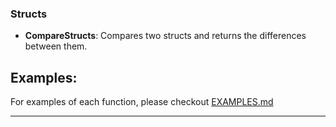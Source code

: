 ### Structs

- **CompareStructs**: Compares two structs and returns the differences between them.

## Examples:

For examples of each function, please checkout [EXAMPLES.md](/structs/EXAMPLES.md)

---
